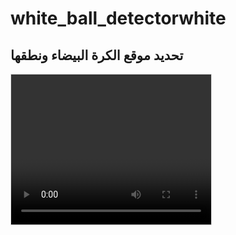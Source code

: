 # white_ball_detectorwhite
<!DOCTYPE html> <html lang="ar"> <head> <meta charset="UTF-8" /> <meta name="viewport" content="width=device-width, initial-scale=1" /> <title>تحديد موقع الكرة البيضاء ونطقها</title> <style> video, canvas { max-width: 100%; border: 1px solid #ddd; } </style> </head> <body> <h2>تحديد موقع الكرة البيضاء ونطقها</h2> <video id="video" autoplay playsinline width="320" height="240"></video> <canvas id="canvas" width="320" height="240" style="display:none;"></canvas> <p id="positionText"></p> <script> const video = document.getElementById('video'); const canvas = document.getElementById('canvas'); const ctx = canvas.getContext('2d'); const positionText = document.getElementById('positionText'); // تفعيل الكاميرا navigator.mediaDevices.getUserMedia({ video: { facingMode: "environment" } }) .then(stream => { video.srcObject = stream; }) .catch(err => { alert("تعذر الوصول إلى الكاميرا: " + err); }); // وظيفة لاكتشاف الكرة البيضاء (طريقة مبسطة جدا) function detectWhiteBall(frame) { const width = frame.width; const height = frame.height; const data = frame.data; let whitePixels = []; for (let i = 0; i < data.length; i += 4) { const r = data[i]; const g = data[i + 1]; const b = data[i + 2]; const alpha = data[i + 3]; // شرط تقريبي لتحديد الأبيض: كل الألوان قريبة من 255 (ساطع) if (r > 200 && g > 200 && b > 200) { // حساب إحداثيات البكسل const index = i / 4; const x = index % width; const y = Math.floor(index / width); whitePixels.push({ x, y }); } } if (whitePixels.length === 0) return null; // حساب مركز الكرة التقريبي const sum = whitePixels.reduce((acc, p) => { acc.x += p.x; acc.y += p.y; return acc; }, { x: 0, y: 0 }); const centerX = sum.x / whitePixels.length; const centerY = sum.y / whitePixels.length; return { x: centerX, y: centerY }; } function speak(text) { if ('speechSynthesis' in window) { const utterance = new SpeechSynthesisUtterance(text); utterance.lang = 'ar-SA'; speechSynthesis.cancel(); // إلغاء أي نطق سابق speechSynthesis.speak(utterance); } } let lastPosition = null; let lastSpoken = ''; function processFrame() { ctx.drawImage(video, 0, 0, canvas.width, canvas.height); const frame = ctx.getImageData(0, 0, canvas.width, canvas.height); const ballPos = detectWhiteBall(frame); if (ballPos) { // تحديد موقع الكرة عرضيًا (يمين - وسط - يسار) const width = canvas.width; let position = ''; if (ballPos.x < width / 3) { position = 'الكرة على اليسار'; } else if (ballPos.x > 2 * width / 3) { position = 'الكرة على اليمين'; } else { position = 'الكرة في المنتصف'; } positionText.textContent = position; // نطق الموقع إذا تغير أو بعد فترة if (position !== lastSpoken) { speak(position); lastSpoken = position; } } else { positionText.textContent = 'لم يتم العثور على الكرة البيضاء'; } requestAnimationFrame(processFrame); } video.addEventListener('play', () => { processFrame(); }); </script> </body> </html>
